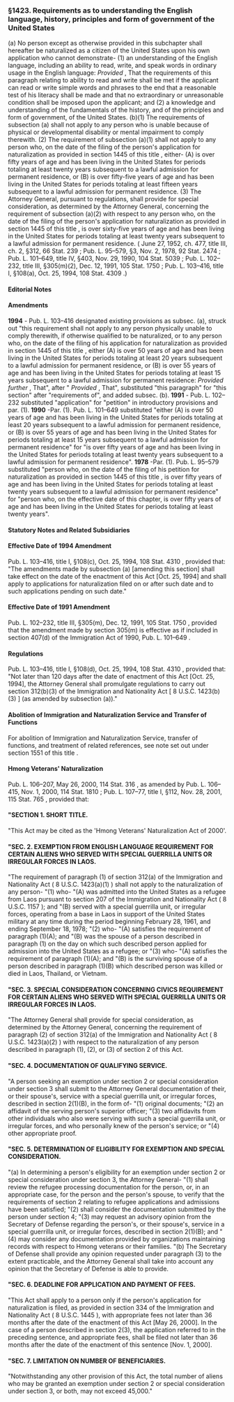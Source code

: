 <!--
url: https://uscode.house.gov/view.xhtml?req=granuleid:USC-prelim-title8-section1423&num=0&edition=prelim
date_accessed: 2024-07-28 23:45:54
-->
### §1423\. Requirements as to understanding the English language, history, principles and form of government of the United States
 (a) No person except as otherwise provided in this subchapter shall hereafter be naturalized as a citizen of the United States upon his own application who cannot demonstrate\-
 (1\) an understanding of the English language, including an ability to read, write, and speak words in ordinary usage in the English language:
 *Provided* 
 , That the requirements of this paragraph relating to ability to read and write shall be met if the applicant can read or write simple words and phrases to the end that a reasonable test of his literacy shall be made and that no extraordinary or unreasonable condition shall be imposed upon the applicant; and
 (2\) a knowledge and understanding of the fundamentals of the history, and of the principles and form of government, of the United States.
 (b)(1\) The requirements of subsection (a) shall not apply to any person who is unable because of physical or developmental disability or mental impairment to comply therewith.
 (2\) The requirement of subsection (a)(1\) shall not apply to any person who, on the date of the filing of the person's application for naturalization as provided in
 section 1445 of this title
 , either\-
 (A) is over fifty years of age and has been living in the United States for periods totaling at least twenty years subsequent to a lawful admission for permanent residence, or
 (B) is over fifty\-five years of age and has been living in the United States for periods totaling at least fifteen years subsequent to a lawful admission for permanent residence.
 (3\) The Attorney General, pursuant to regulations, shall provide for special consideration, as determined by the Attorney General, concerning the requirement of subsection (a)(2\) with respect to any person who, on the date of the filing of the person's application for naturalization as provided in
 section 1445 of this title
 , is over sixty\-five years of age and has been living in the United States for periods totaling at least twenty years subsequent to a lawful admission for permanent residence.
 (
 June 27, 1952, ch. 477, title III, ch. 2, §312,
 66 Stat. 239
 ;
 Pub. L. 95–579,
 §3, Nov. 2, 1978,
 92 Stat. 2474
 ;
 Pub. L. 101–649,
 title IV, §403, Nov. 29, 1990,
 104 Stat. 5039
 ;
 Pub. L. 102–232,
 title III, §305(m)(2\), Dec. 12, 1991,
 105 Stat. 1750
 ;
 Pub. L. 103–416,
 title I, §108(a), Oct. 25, 1994,
 108 Stat. 4309
 .)
#### **Editorial Notes**
#### Amendments
**1994** 
 \-
 Pub. L. 103–416
 designated existing provisions as subsec. (a), struck out "this requirement shall not apply to any person physically unable to comply therewith, if otherwise qualified to be naturalized, or to any person who, on the date of the filing of his application for naturalization as provided in
 section 1445 of this title
 , either (A) is over 50 years of age and has been living in the United States for periods totaling at least 20 years subsequent to a lawful admission for permanent residence, or (B) is over 55 years of age and has been living in the United States for periods totaling at least 15 years subsequent to a lawful admission for permanent residence:
 *Provided further* 
 , That", after "
 *Provided* 
 , That", substituted "this paragraph" for "this section" after "requirements of", and added subsec. (b).
**1991** 
 \-
 Pub. L. 102–232
 substituted "application" for "petition" in introductory provisions and par. (1\).
**1990** 
 \-Par. (1\).
 Pub. L. 101–649
 substituted "either (A) is over 50 years of age and has been living in the United States for periods totaling at least 20 years subsequent to a lawful admission for permanent residence, or (B) is over 55 years of age and has been living in the United States for periods totaling at least 15 years subsequent to a lawful admission for permanent residence" for "is over fifty years of age and has been living in the United States for periods totaling at least twenty years subsequent to a lawful admission for permanent residence".
**1978** 
 \-Par. (1\).
 Pub. L. 95–579
 substituted "person who, on the date of the filing of his petition for naturalization as provided in
 section 1445 of this title
 , is over fifty years of age and has been living in the United States for periods totaling at least twenty years subsequent to a lawful admission for permanent residence" for "person who, on the effective date of this chapter, is over fifty years of age and has been living in the United States for periods totaling at least twenty years".
#### **Statutory Notes and Related Subsidiaries**
#### Effective Date of 1994 Amendment
Pub. L. 103–416,
 title I, §108(c), Oct. 25, 1994,
 108 Stat. 4310
 , provided that: "The amendments made by subsection (a) \[amending this section] shall take effect on the date of the enactment of this Act \[Oct. 25, 1994] and shall apply to applications for naturalization filed on or after such date and to such applications pending on such date."
#### Effective Date of 1991 Amendment
Pub. L. 102–232,
 title III, §305(m), Dec. 12, 1991,
 105 Stat. 1750
 , provided that the amendment made by section 305(m) is effective as if included in section 407(d) of the Immigration Act of 1990,
 Pub. L. 101–649
 .
#### Regulations
Pub. L. 103–416,
 title I, §108(d), Oct. 25, 1994,
 108 Stat. 4310
 , provided that: "Not later than 120 days after the date of enactment of this Act \[Oct. 25, 1994], the Attorney General shall promulgate regulations to carry out section 312(b)(3\) of the Immigration and Nationality Act \[
 8 U.S.C. 1423(b)(3\)
 ] (as amended by subsection (a))."
#### Abolition of Immigration and Naturalization Service and Transfer of Functions
 For abolition of Immigration and Naturalization Service, transfer of functions, and treatment of related references, see note set out under
 section 1551 of this title
 .
#### Hmong Veterans' Naturalization
Pub. L. 106–207,
 May 26, 2000,
 114 Stat. 316
 , as amended by
 Pub. L. 106–415,
 Nov. 1, 2000,
 114 Stat. 1810
 ;
 Pub. L. 107–77,
 title I, §112, Nov. 28, 2001,
 115 Stat. 765
 , provided that:
#### "SECTION 1\. SHORT TITLE.
 "This Act may be cited as the 'Hmong Veterans' Naturalization Act of 2000'.
#### "SEC. 2\. EXEMPTION FROM ENGLISH LANGUAGE REQUIREMENT FOR CERTAIN ALIENS WHO SERVED WITH SPECIAL GUERRILLA UNITS OR IRREGULAR FORCES IN LAOS.
 "The requirement of paragraph (1\) of section 312(a) of the Immigration and Nationality Act (
 8 U.S.C. 1423(a)(1\)
 ) shall not apply to the naturalization of any person\-
 "(1\) who\-
 "(A) was admitted into the United States as a refugee from Laos pursuant to section 207 of the Immigration and Nationality Act (
 8 U.S.C. 1157
 ); and
 "(B) served with a special guerrilla unit, or irregular forces, operating from a base in Laos in support of the United States military at any time during the period beginning February 28, 1961, and ending September 18, 1978;
 "(2\) who\-
 "(A) satisfies the requirement of paragraph (1\)(A); and
 "(B) was the spouse of a person described in paragraph (1\) on the day on which such described person applied for admission into the United States as a refugee; or
 "(3\) who\-
 "(A) satisfies the requirement of paragraph (1\)(A); and
 "(B) is the surviving spouse of a person described in paragraph (1\)(B) which described person was killed or died in Laos, Thailand, or Vietnam.
#### "SEC. 3\. SPECIAL CONSIDERATION CONCERNING CIVICS REQUIREMENT FOR CERTAIN ALIENS WHO SERVED WITH SPECIAL GUERRILLA UNITS OR IRREGULAR FORCES IN LAOS.
 "The Attorney General shall provide for special consideration, as determined by the Attorney General, concerning the requirement of paragraph (2\) of section 312(a) of the Immigration and Nationality Act (
 8 U.S.C. 1423(a)(2\)
 ) with respect to the naturalization of any person described in paragraph (1\), (2\), or (3\) of section 2 of this Act.
#### "SEC. 4\. DOCUMENTATION OF QUALIFYING SERVICE.
 "A person seeking an exemption under section 2 or special consideration under section 3 shall submit to the Attorney General documentation of their, or their spouse's, service with a special guerrilla unit, or irregular forces, described in section 2(1\)(B), in the form of\-
 "(1\) original documents;
 "(2\) an affidavit of the serving person's superior officer;
 "(3\) two affidavits from other individuals who also were serving with such a special guerrilla unit, or irregular forces, and who personally knew of the person's service; or
 "(4\) other appropriate proof.
#### "SEC. 5\. DETERMINATION OF ELIGIBILITY FOR EXEMPTION AND SPECIAL CONSIDERATION.
 "(a) In determining a person's eligibility for an exemption under section 2 or special consideration under section 3, the Attorney General\-
 "(1\) shall review the refugee processing documentation for the person, or, in an appropriate case, for the person and the person's spouse, to verify that the requirements of section 2 relating to refugee applications and admissions have been satisfied;
 "(2\) shall consider the documentation submitted by the person under section 4;
 "(3\) may request an advisory opinion from the Secretary of Defense regarding the person's, or their spouse's, service in a special guerrilla unit, or irregular forces, described in section 2(1\)(B); and
 "(4\) may consider any documentation provided by organizations maintaining records with respect to Hmong veterans or their families.
 "(b) The Secretary of Defense shall provide any opinion requested under paragraph (3\) to the extent practicable, and the Attorney General shall take into account any opinion that the Secretary of Defense is able to provide.
#### "SEC. 6\. DEADLINE FOR APPLICATION AND PAYMENT OF FEES.
 "This Act shall apply to a person only if the person's application for naturalization is filed, as provided in section 334 of the Immigration and Nationality Act (
 8 U.S.C. 1445
 ), with appropriate fees not later than 36 months after the date of the enactment of this Act \[May 26, 2000]. In the case of a person described in section 2(3\), the application referred to in the preceding sentence, and appropriate fees, shall be filed not later than 36 months after the date of the enactment of this sentence \[Nov. 1, 2000].
#### "SEC. 7\. LIMITATION ON NUMBER OF BENEFICIARIES.
 "Notwithstanding any other provision of this Act, the total number of aliens who may be granted an exemption under section 2 or special consideration under section 3, or both, may not exceed 45,000\."
